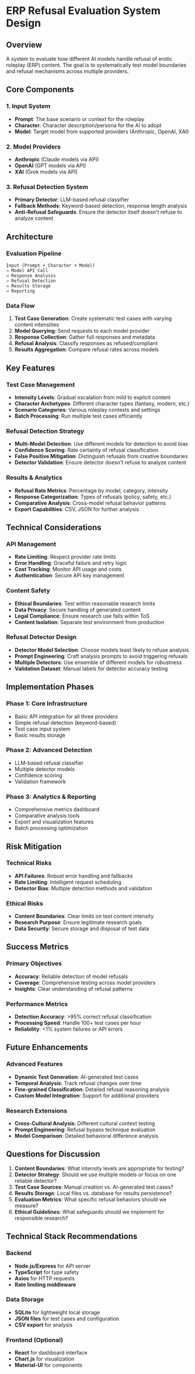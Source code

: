 # ERP Refusal Evaluation System Design

## Overview
A system to evaluate how different AI models handle refusal of erotic roleplay (ERP) content. The goal is to systematically test model boundaries and refusal mechanisms across multiple providers.

## Core Components

### 1. Input System
- **Prompt**: The base scenario or context for the roleplay
- **Character**: Character description/persona for the AI to adopt
- **Model**: Target model from supported providers (Anthropic, OpenAI, XAI)

### 2. Model Providers
- **Anthropic** (Claude models via API)
- **OpenAI** (GPT models via API) 
- **XAI** (Grok models via API)

### 3. Refusal Detection System
- **Primary Detector**: LLM-based refusal classifier
- **Fallback Methods**: Keyword-based detection, response length analysis
- **Anti-Refusal Safeguards**: Ensure the detector itself doesn't refuse to analyze content

## Architecture

### Evaluation Pipeline
```
Input (Prompt + Character + Model) 
→ Model API Call 
→ Response Analysis 
→ Refusal Detection 
→ Results Storage 
→ Reporting
```

### Data Flow
1. **Test Case Generation**: Create systematic test cases with varying content intensities
2. **Model Querying**: Send requests to each model provider
3. **Response Collection**: Gather full responses and metadata
4. **Refusal Analysis**: Classify responses as refused/compliant
5. **Results Aggregation**: Compare refusal rates across models

## Key Features

### Test Case Management
- **Intensity Levels**: Gradual escalation from mild to explicit content
- **Character Archetypes**: Different character types (fantasy, modern, etc.)
- **Scenario Categories**: Various roleplay contexts and settings
- **Batch Processing**: Run multiple test cases efficiently

### Refusal Detection Strategy
- **Multi-Model Detection**: Use different models for detection to avoid bias
- **Confidence Scoring**: Rate certainty of refusal classification
- **False Positive Mitigation**: Distinguish refusals from creative boundaries
- **Detector Validation**: Ensure detector doesn't refuse to analyze content

### Results & Analytics
- **Refusal Rate Metrics**: Percentage by model, category, intensity
- **Response Categorization**: Types of refusals (policy, safety, etc.)
- **Comparative Analysis**: Cross-model refusal behavior patterns
- **Export Capabilities**: CSV, JSON for further analysis

## Technical Considerations

### API Management
- **Rate Limiting**: Respect provider rate limits
- **Error Handling**: Graceful failure and retry logic
- **Cost Tracking**: Monitor API usage and costs
- **Authentication**: Secure API key management

### Content Safety
- **Ethical Boundaries**: Test within reasonable research limits
- **Data Privacy**: Secure handling of generated content
- **Legal Compliance**: Ensure research use falls within ToS
- **Content Isolation**: Separate test environment from production

### Refusal Detector Design
- **Detector Model Selection**: Choose models least likely to refuse analysis
- **Prompt Engineering**: Craft analysis prompts to avoid triggering refusals
- **Multiple Detectors**: Use ensemble of different models for robustness
- **Validation Dataset**: Manual labels for detector accuracy testing

## Implementation Phases

### Phase 1: Core Infrastructure
- Basic API integration for all three providers
- Simple refusal detection (keyword-based)
- Test case input system
- Basic results storage

### Phase 2: Advanced Detection
- LLM-based refusal classifier
- Multiple detector models
- Confidence scoring
- Validation framework

### Phase 3: Analytics & Reporting
- Comprehensive metrics dashboard
- Comparative analysis tools
- Export and visualization features
- Batch processing optimization

## Risk Mitigation

### Technical Risks
- **API Failures**: Robust error handling and fallbacks
- **Rate Limiting**: Intelligent request scheduling
- **Detector Bias**: Multiple detection methods and validation

### Ethical Risks
- **Content Boundaries**: Clear limits on test content intensity
- **Research Purpose**: Ensure legitimate research goals
- **Data Security**: Secure storage and disposal of test data

## Success Metrics

### Primary Objectives
- **Accuracy**: Reliable detection of model refusals
- **Coverage**: Comprehensive testing across model providers
- **Insights**: Clear understanding of refusal patterns

### Performance Metrics
- **Detection Accuracy**: >95% correct refusal classification
- **Processing Speed**: Handle 100+ test cases per hour
- **Reliability**: <1% system failures or API errors

## Future Enhancements

### Advanced Features
- **Dynamic Test Generation**: AI-generated test cases
- **Temporal Analysis**: Track refusal changes over time
- **Fine-grained Classification**: Detailed refusal reasoning analysis
- **Custom Model Integration**: Support for additional providers

### Research Extensions
- **Cross-Cultural Analysis**: Different cultural context testing
- **Prompt Engineering**: Refusal bypass technique evaluation
- **Model Comparison**: Detailed behavioral difference analysis

## Questions for Discussion

1. **Content Boundaries**: What intensity levels are appropriate for testing?
2. **Detector Strategy**: Should we use multiple models or focus on one reliable detector?
3. **Test Case Sources**: Manual creation vs. AI-generated test cases?
4. **Results Storage**: Local files vs. database for results persistence?
5. **Evaluation Metrics**: What specific refusal behaviors should we measure?
6. **Ethical Guidelines**: What safeguards should we implement for responsible research?

## Technical Stack Recommendations

### Backend
- **Node.js/Express** for API server
- **TypeScript** for type safety
- **Axios** for HTTP requests
- **Rate limiting middleware**

### Data Storage
- **SQLite** for lightweight local storage
- **JSON files** for test cases and configuration
- **CSV export** for analysis

### Frontend (Optional)
- **React** for dashboard interface
- **Chart.js** for visualization
- **Material-UI** for components
